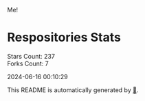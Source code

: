 Me!

# Respositories Stats
Stars Count: 237  
Forks Count: 7

2024-06-16 00:10:29  

This README is automatically generated by [🐰](https://github.com/rnitta/rnitta).
